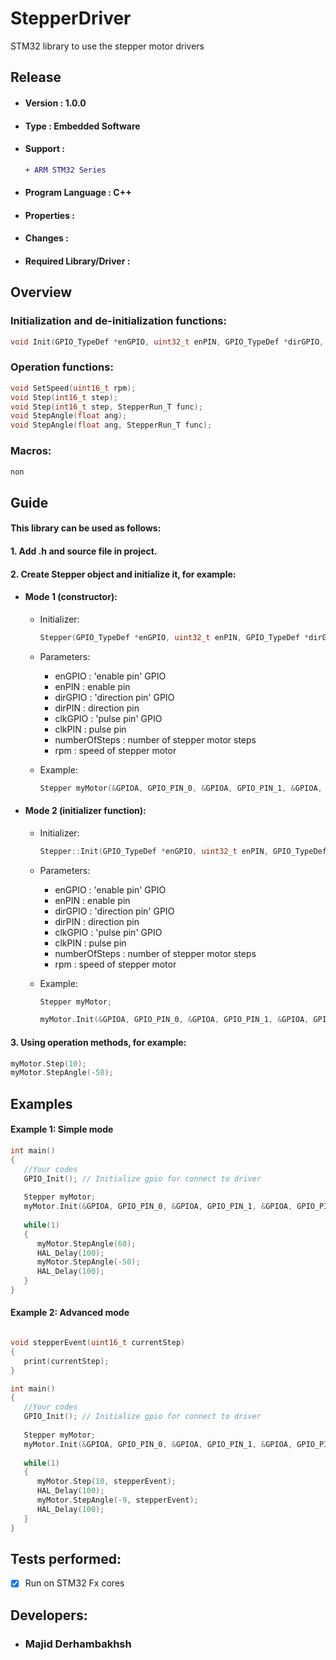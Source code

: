 # StepperDriver
STM32 library to use the stepper motor drivers

## Release
- #### Version : 1.0.0

- #### Type : Embedded Software

- #### Support :  
     ```diff  
     + ARM STM32 Series   
     ```

- #### Program Language : C++

- #### Properties :

- #### Changes :  

- #### Required Library/Driver :


## Overview 
### Initialization and de-initialization functions:
```c++
void Init(GPIO_TypeDef *enGPIO, uint32_t enPIN, GPIO_TypeDef *dirGPIO, uint32_t dirPIN, GPIO_TypeDef *clkGPIO, uint32_t clkPIN, uint16_t  numberOfSteps, uint16_t  rpm);
``` 

### Operation functions:
```c++
void SetSpeed(uint16_t rpm);
void Step(int16_t step);
void Step(int16_t step, StepperRun_T func);
void StepAngle(float ang);
void StepAngle(float ang, StepperRun_T func);
``` 

### Macros:
```diff  
non   
```
    
## Guide

#### This library can be used as follows:
#### 1.  Add .h and source file in project.      
#### 2.  Create Stepper object and initialize it, for example:  
- #### Mode 1 (constructor):  
   * Initializer:
      ```c++
      Stepper(GPIO_TypeDef *enGPIO, uint32_t enPIN, GPIO_TypeDef *dirGPIO, uint32_t dirPIN, GPIO_TypeDef *clkGPIO, uint32_t clkPIN, uint16_t  numberOfSteps, uint16_t  rpm);
      ``` 
   * Parameters:  
      * enGPIO : 'enable pin' GPIO 
      * enPIN : enable pin 
      * dirGPIO : 'direction pin' GPIO 
      * dirPIN : direction pin 
      * clkGPIO : 'pulse pin' GPIO 
      * clkPIN : pulse pin 
      * numberOfSteps : number of stepper motor steps  
      * rpm : speed of stepper motor  
          
          
   * Example:
      ```c++  
      Stepper myMotor(&GPIOA, GPIO_PIN_0, &GPIOA, GPIO_PIN_1, &GPIOA, GPIO_PIN_2, 400, 30);
      ``` 
- #### Mode 2 (initializer function):  
   * Initializer:
      ```c++
      Stepper::Init(GPIO_TypeDef *enGPIO, uint32_t enPIN, GPIO_TypeDef *dirGPIO, uint32_t dirPIN, GPIO_TypeDef *clkGPIO, uint32_t clkPIN, uint16_t  numberOfSteps, uint16_t  rpm);
      ``` 
   * Parameters:  
      * enGPIO : 'enable pin' GPIO 
      * enPIN : enable pin 
      * dirGPIO : 'direction pin' GPIO 
      * dirPIN : direction pin 
      * clkGPIO : 'pulse pin' GPIO 
      * clkPIN : pulse pin 
      * numberOfSteps : number of stepper motor steps  
      * rpm : speed of stepper motor  
          
          
   * Example:
      ```c++  
      Stepper myMotor;
      
      myMotor.Init(&GPIOA, GPIO_PIN_0, &GPIOA, GPIO_PIN_1, &GPIOA, GPIO_PIN_2, 400, 30);
      ``` 
     

#### 3.  Using operation methods, for example: 
        
```c++
myMotor.Step(10);
myMotor.StepAngle(-50);
```  
          
## Examples  

#### Example 1: Simple mode
   ```c++
   int main()
   {
      //Your codes
      GPIO_Init(); // Initialize gpio for connect to driver
      
      Stepper myMotor;
      myMotor.Init(&GPIOA, GPIO_PIN_0, &GPIOA, GPIO_PIN_1, &GPIOA, GPIO_PIN_2, 400, 30);
      
      while(1)
      {
         myMotor.StepAngle(60);
         HAL_Delay(100);
         myMotor.StepAngle(-50);
         HAL_Delay(100);
      }
   }
   ```
    
#### Example 2: Advanced mode
   ```c++
   
   void stepperEvent(uint16_t currentStep)
   {
      print(currentStep);
   }
   
   int main()
   {
      //Your codes
      GPIO_Init(); // Initialize gpio for connect to driver
      
      Stepper myMotor;
      myMotor.Init(&GPIOA, GPIO_PIN_0, &GPIOA, GPIO_PIN_1, &GPIOA, GPIO_PIN_2, 400, 30);
      
      while(1)
      {
         myMotor.Step(10, stepperEvent);
         HAL_Delay(100);
         myMotor.StepAngle(-9, stepperEvent);
         HAL_Delay(100);
      }
   }
   ```
    
## Tests performed:
- [x] Run on STM32 Fx cores

## Developers: 
- ### Majid Derhambakhsh
